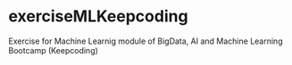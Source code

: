 # exerciseMLKeepcoding
Exercise for Machine Learnig module of BigData, AI and Machine Learning Bootcamp (Keepcoding)

